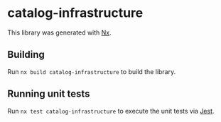 # catalog-infrastructure

This library was generated with [Nx](https://nx.dev).

## Building

Run `nx build catalog-infrastructure` to build the library.

## Running unit tests

Run `nx test catalog-infrastructure` to execute the unit tests via [Jest](https://jestjs.io).

